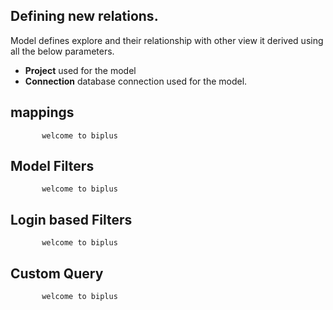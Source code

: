 ## Defining new relations. 

Model defines explore and their relationship with other view it derived using all the below parameters.

- **Project** used for the model
- **Connection** database connection used for the model.
## mappings

           welcome to biplus

## Model Filters

           welcome to biplus

## Login based Filters

           welcome to biplus

## Custom Query
    
           welcome to biplus
<!--stackedit_data:
eyJoaXN0b3J5IjpbLTI4MDQ3ODgwOV19
-->